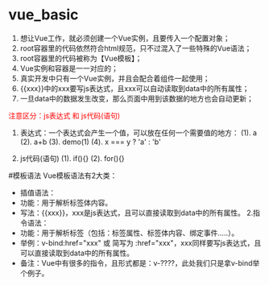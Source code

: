 # vue_basic
1. 想让Vue工作，就必须创建一个Vue实例，且要传入一个配置对象；
2. root容器里的代码依然符合html规范，只不过混入了一些特殊的Vue语法；
3. root容器里的代码被称为【Vue模板】；
4. Vue实例和容器是一一对应的；
5. 真实开发中只有一个Vue实例，并且会配合着组件一起使用；
6. {{xxx}}中的xxx要写js表达式，且xxx可以自动读取到data中的所有属性；
7. 一旦data中的数据发生改变，那么页面中用到该数据的地方也会自动更新；

<span style="color:red;">注意区分：js表达式 和 js代码(语句)</span>
1. 表达式：一个表达式会产生一个值，可以放在任何一个需要值的地方：
            (1). a
            (2). a+b
            (3). demo(1)
            (4). x === y ? 'a' : 'b'

2. js代码(语句)
            (1). if(){}
            (2). for(){}

#模板语法
Vue模板语法有2大类：
* 插值语法：
* 功能：用于解析标签体内容。
* 写法：{{xxx}}，xxx是js表达式，且可以直接读取到data中的所有属性。
2.指令语法：
* 功能：用于解析标签（包括：标签属性、标签体内容、绑定事件.....）。
* 举例：v-bind:href="xxx" 或  简写为 :href="xxx"，xxx同样要写js表达式，且可以直接读取到data中的所有属性。
* 备注：Vue中有很多的指令，且形式都是：v-????，此处我们只是拿v-bind举个例子。